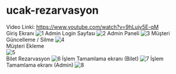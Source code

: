 # ucak-rezarvasyon
Video Linki: https://www.youtube.com/watch?v=9hLujv5E-qM <br>
Giriş Ekranı
![1](https://user-images.githubusercontent.com/49290969/104104310-4cbf5600-52b8-11eb-843a-d4e633b2b1ab.PNG)
Admin Login Sayfası
![2](https://user-images.githubusercontent.com/49290969/104104311-4d57ec80-52b8-11eb-93b6-6acab6596a9f.PNG)
Admin Paneli
![3](https://user-images.githubusercontent.com/49290969/104104323-5d6fcc00-52b8-11eb-8978-fefbe73618a5.PNG)
Müşteri Güncelleme  / Silme 
![4](https://user-images.githubusercontent.com/49290969/104104325-5ea0f900-52b8-11eb-8ecb-981cc9788abc.PNG) <br>
Müşteri Ekleme <br>
![5](https://user-images.githubusercontent.com/49290969/104104327-5fd22600-52b8-11eb-86e0-5a6a604c5aa5.PNG) <br>
Bilet Rezarvasyon
![6](https://user-images.githubusercontent.com/49290969/104104329-619be980-52b8-11eb-8cea-58c5e24af7ce.PNG)
İşlem Tamamlama ekranı (Bilet)
![7](https://user-images.githubusercontent.com/49290969/104104337-6d87ab80-52b8-11eb-82b7-9b2e9f7ec9ea.PNG)
İşlem Tamamlama ekranı (Admin)
![8](https://user-images.githubusercontent.com/49290969/104104307-4a5cfc00-52b8-11eb-9d5d-a6899eb83d4c.PNG)
